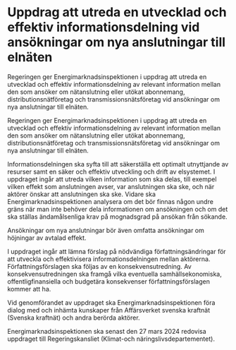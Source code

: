 # Uppdrag att utreda en utvecklad och effektiv informationsdelning vid ansökningar om nya anslutningar till elnäten

Regeringen ger Energimarknadsinspektionen i uppdrag att utreda en utvecklad och effektiv informationsdelning av relevant information mellan den som ansöker om nätanslutning eller utökat abonnemang, distributionsnätföretag och transmissionsnätsföretag vid ansökningar om nya anslutningar till elnäten.

Regeringen ger Energimarknadsinspektionen i uppdrag att utreda en utvecklad och effektiv informationsdelning av relevant information mellan den som ansöker om nätanslutning eller utökat abonnemang, distributionsnätföretag och transmissionsnätsföretag vid ansökningar om nya anslutningar till elnäten.

Informationsdelningen ska syfta till att säkerställa ett optimalt utnyttjande av resurser samt en säker och effektiv utveckling och drift av elsystemet. I uppdraget ingår att utreda vilken information som ska delas, till exempel vilken effekt som anslutningen avser, var anslutningen ska ske, och när aktörer önskar att anslutningen ska ske. Vidare ska Energimarknadsinspektionen analysera om det bör finnas någon undre gräns när man inte behöver dela informationen om ansökningen och om det ska ställas ändamålsenliga krav på mognadsgrad på ansökan från sökande.

Ansökningar om nya anslutningar bör även omfatta ansökningar om höjningar av avtalad effekt.

I uppdraget ingår att lämna förslag på nödvändiga författningsändringar för att utveckla och effektivisera informationsdelningen mellan aktörerna. Författningsförslagen ska följas av en konsekvensutredning. Av konsekvensutredningen ska framgå vilka eventuella samhällsekonomiska, offentligfinansiella och budgetära konsekvenser författningsförslagen kommer att ha.

Vid genomförandet av uppdraget ska Energimarknadsinspektionen föra dialog med och inhämta kunskaper från Affärsverket svenska kraftnät (Svenska kraftnät) och andra berörda aktörer.

Energimarknadsinspektionen ska senast den 27 mars 2024 redovisa uppdraget till Regeringskansliet (Klimat-och näringslivsdepartementet).
